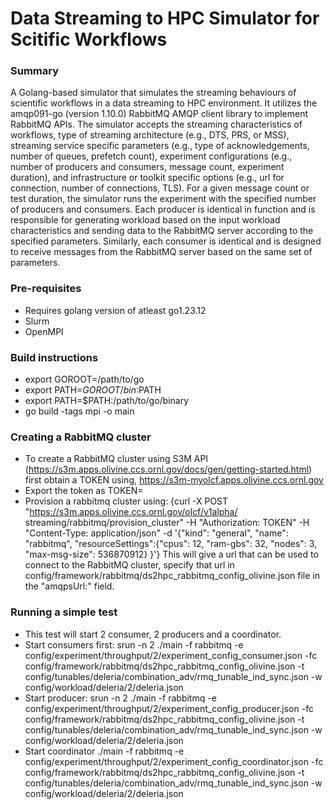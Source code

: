 # Data Streaming to HPC Simulator for Scitific Workflows

### Summary

A Golang-based simulator that simulates the streaming behaviours of scientific workflows in a data streaming to HPC environment. It utilizes the amqp091-go (version 1.10.0) RabbitMQ AMQP client library to implement RabbitMQ APIs. The simulator accepts the streaming characteristics of workflows, type of streaming architecture (e.g., DTS, PRS, or MSS), streaming service specific parameters (e.g., type of acknowledgements, number of queues, prefetch count), experiment configurations (e.g., number of producers and consumers, message count, experiment duration), and infrastructure or toolkit specific options (e.g., url for connection, number of connections, TLS). For a given message count or test duration, the simulator runs the experiment with the specified number of producers and consumers. Each producer is identical in function and is responsible for generating workload based on the input workload characteristics and sending data to the RabbitMQ server according to the specified parameters. Similarly, each consumer is identical and is designed to receive messages from the RabbitMQ server based on the same set of parameters. 

### Pre-requisites
* Requires golang version of atleast go1.23.12
* Slurm
* OpenMPI

### Build instructions
* export GOROOT=/path/to/go
* export PATH=$GOROOT/bin:$PATH
* export PATH=$PATH:/path/to/go/binary
* go build -tags mpi -o main

### Creating a RabbitMQ cluster

* To create a RabbitMQ cluster using S3M API (https://s3m.apps.olivine.ccs.ornl.gov/docs/gen/getting-started.html) first obtain a TOKEN using, https://s3m-myolcf.apps.olivine.ccs.ornl.gov
* Export the token as TOKEN=<token>
* Provision a rabbitmq cluster using:
{curl -X POST "https://s3m.apps.olivine.ccs.ornl.gov/olcf/v1alpha/ streaming/rabbitmq/provision\_cluster" -H "Authorization: TOKEN" -H "Content-Type: application/json" -d '{"kind": "general", "name": "rabbitmq", "resourceSettings":{"cpus": 12, "ram-gbs": 32, "nodes": 3, "max-msg-size": 536870912} }'}
This will give a url that can be used to connect to the RabbitMQ cluster, specify that url in config/framework/rabbitmq/ds2hpc_rabbitmq_config_olivine.json file in the "amqpsUrl:" field.

### Running a simple test
* This test will start 2 consumer, 2 producers and a coordinator.
* Start consumers first:
srun -n 2 ./main -f rabbitmq -e config/experiment/throughput/2/experiment_config_consumer.json -fc config/framework/rabbitmq/ds2hpc_rabbitmq_config_olivine.json -t config/tunables/deleria/combination_adv/rmq_tunable_ind_sync.json -w config/workload/deleria/2/deleria.json
* Start producer:
srun -n 2 ./main -f rabbitmq -e config/experiment/throughput/2/experiment_config_producer.json -fc config/framework/rabbitmq/ds2hpc_rabbitmq_config_olivine.json -t config/tunables/deleria/combination_adv/rmq_tunable_ind_sync.json -w config/workload/deleria/2/deleria.json
* Start coordinator
./main -f rabbitmq -e config/experiment/throughput/2/experiment_config_coordinator.json -fc config/framework/rabbitmq/ds2hpc_rabbitmq_config_olivine.json -t config/tunables/deleria/combination_adv/rmq_tunable_ind_sync.json -w config/workload/deleria/2/deleria.json
